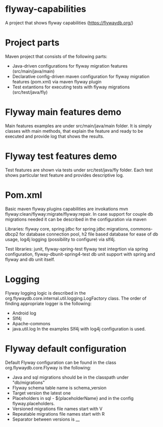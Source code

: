 # flyway-capabilities
A project that shows flyway capabilities (https://flywaydb.org/)

# Project parts
Maven project that consists of the following parts:
- Java-driven configurations for flyway migration features (src/main/java/main)
- Declarative config-driven maven configuration for flyway migration features (pom.xml) via maven flyway plugin 
- Test extantions for executing tests with flyway migrations (src/test/java/fly) 

# Flyway main features demo
Main features examples are under src/main/java/main folder. It is simply classes with main methods, that explain the feature and ready to be executed and provide log that shows the results.

# Flyway test features demo
Test features are shown via tests under src/test/java/fly folder. Each test shows particular test feature and provides descriptive log.

# Pom.xml
Basic maven flyway plugins capabilities are invokations mvn flyway:clean/flyway:migrate/flyway:repair.
In case support for couple db migrations needed it can be described in the configuration via maven <executions>

Libraries: flyway core, spring jdbc for spring jdbc migrations, commons-dbcp2 for database connection pool, h2 file based database for ease of db usage, log4j logging (possibility to configure) via slf4j.

Test libraries: junit, flyway-spring-test flyway test integrtion via spring configuration, flyway-dbunit-spring4-test db unit support with spring and flyway and db unit itself.

# Logging
Flyway logging logic is described in the org.flywaydb.core.internal.util.logging.LogFactory class. 
The order of finding appropriate logger is the following:
- Android log
- Slf4j
- Apache-commons
- java.util.log
In the examples Slf4j with log4j configuration is used.

# Flyway default configuration
Default Flyway configuration can be found in the class org.flywaydb.core.Flyway is the following:
- Java and sql migrations should be in the classpath under "db/migrations"
- Flyway schema table name is schema_version
- Target version the latest one
- Placeholders in sql - ${placeholderName} and in the config flyway.placeholders.<placeholderName>
- Versioned migrations file names start with V
- Repeatable migrations file names start with R
- Separator between versions is __
